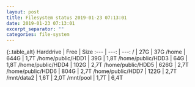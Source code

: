 ```yaml
---
layout: post
title: Filesystem status 2019-01-23 07:13:01
date: 2019-01-23 07:13:01
excerpt_separator: ""
categories: file-system
---
```

{:.table_alt}
Harddrive | Free | Size
:--- | ---: | ---:
/ | 27G | 37G
/home | 644G | 1,7T
/home/public/HDD1 | 39G | 1,8T
/home/public/HDD3 | 64G | 1,8T
/home/public/HDD4 | 102G | 2,7T
/home/public/HDD5 | 626G | 2,7T
/home/public/HDD6 | 804G | 2,7T
/home/public/HDD7 | 122G | 2,7T
/mnt/data2 | 1,6T | 2,0T
/mnt/pool | 1,7T | 6,4T
